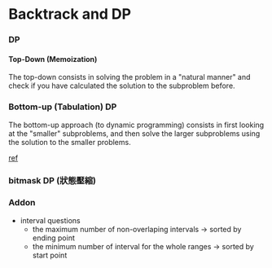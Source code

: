 # Backtrack and DP


### DP

#### Top-Down (Memoization)

The top-down consists in solving the problem in a "natural manner" and check if you have calculated the solution to the subproblem before.

### Bottom-up (Tabulation) DP

The bottom-up approach (to dynamic programming) consists in first looking at the "smaller" subproblems, and then solve the larger subproblems using the solution to the smaller problems.


[ref](https://www.enjoyalgorithms.com/blog/top-down-memoization-vs-bottom-up-tabulation)


### bitmask DP (狀態壓縮)



### Addon 

- interval questions
    - the maximum number of non-overlaping intervals -> sorted by ending point
    - the minimum number of interval for the whole ranges -> sorted by start point
    